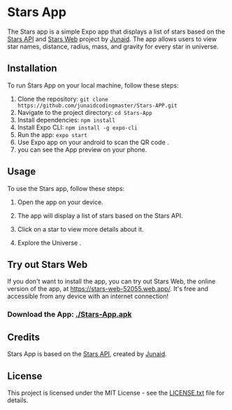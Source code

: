 # Stars App

The Stars app is a simple Expo app that displays a list of stars based on the [Stars API](https://github.com/junaidcodingmaster/Stars-API) and [Stars Web](https://github.com/junaidcodingmaster/Stars-Web) project by [Junaid](abujuni.dev). The app allows users to view star names, distance, radius, mass, and gravity for every star in universe.

## Installation

To run Stars App on your local machine, follow these steps:

1. Clone the repository: `git clone https://github.com/junaidcodingmaster/Stars-APP.git`
2. Navigate to the project directory: `cd Stars-App`
3. Install dependencies: `npm install`
4. Install Expo CLI: `npm install -g expo-cli`
5. Run the app: `expo start`
6. Use Expo app on your android to scan the QR code .
7. you can see the App preview on your phone.

## Usage

To use the Stars app, follow these steps:

1. Open the app on your device.

2. The app will display a list of stars based on the Stars API.

3. Click on a star to view more details about it.

4. Explore the Universe .

## Try out Stars Web

If you don't want to install the app, you can try out Stars Web, the online version of the app, at https://stars-web-52055.web.app/. It's free and accessible from any device with an internet connection!

### Download the App: [./Stars-App.apk](./Stars-App.apk)

## Credits

Stars App is based on the [Stars API](https://github.com/junaidcodingmaster/Stars-API), created by [Junaid](https://abujuni.dev).

## License

This project is licensed under the MIT License - see the [LICENSE.txt](./LICENSE.txt) file for details.
